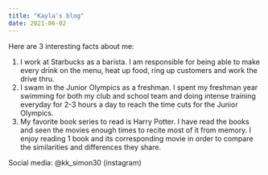 ```yaml
---
title: "Kayla's blog"
date: 2021-06-02
---
```


Here are 3 interesting facts about me:
1. I work at Starbucks as a barista. I am responsible for being able to make every drink on the menu, heat up food, ring up customers and work the drive thru. 
2. I swam in the Junior Olympics as a freshman. I spent my freshman year swimming for both my club and school team and doing intense training everyday for 2-3 hours a day to reach the time cuts for the Junior Olympics.
3. My favorite book series to read is Harry Potter. I have read the books and seen the movies enough times to recite most of it from memory. I enjoy reading 1 book and its corresponding movie in order to compare the similarities and differences they share.

Social media: @kk_simon30 (instagram)
